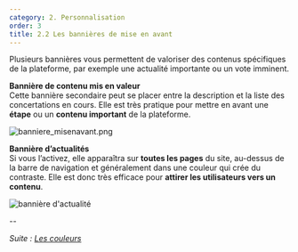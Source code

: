 ```yaml
---
category: 2. Personnalisation
order: 3
title: 2.2 Les bannières de mise en avant
---
```

Plusieurs bannières vous permettent de valoriser des contenus spécifiques de la plateforme, par exemple une actualité importante ou un vote imminent.

**Bannière de contenu mis en valeur**       
Cette bannière secondaire peut se placer entre la description et la liste des concertations en cours. Elle est très pratique pour mettre en avant une __étape__ ou un __contenu important__ de la plateforme.

![banniere_misenavant.png]({{site.baseurl}}/images/banniere_misenavant.png)

**Bannière d’actualités**    
Si vous l’activez, elle apparaîtra sur __toutes les pages__ du site, au-dessus de la barre de navigation et généralement dans une couleur qui crée du contraste. Elle est donc très efficace pour __attirer les utilisateurs vers un contenu__.

![bannière d'actualité]({{site.baseurl}}/images/banniere_actu.png)

--

*Suite : [Les couleurs]({{site.baseurl}}/2-personnalisation/3-les-couleurs/)*
